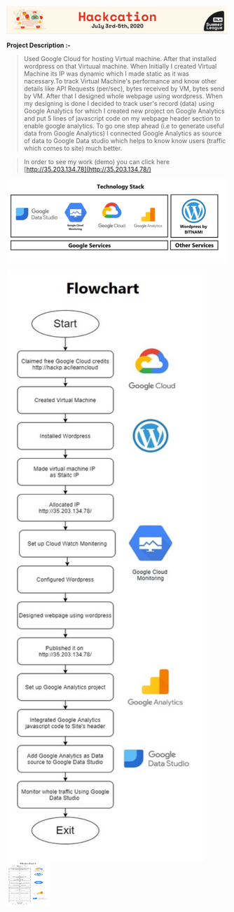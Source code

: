 ![image](https://github.com/sanket9006/Hackcation---MLH/blob/master/Hackation.JPG)

                      
**Project Description :-**
 
> Used Google Cloud for hosting Virtual machine. After that installed wordpress on that Virtuual machine. When Initially I created Virtual Machine its IP was dynamic which I made static as it was nacessary.To track Virtual Machine's performance and know other details like API Requests (per/sec), bytes received by VM, bytes send by VM. After that I designed whole webpage using wordpress. When my designing is done I decided to track user's record (data) using Google Analytics for which I created new project on Google Analytics and put 5 lines of javascript code on my webpage header section to enable google analytics. To go one step ahead (i.e to generate useful data from Google Analytics) I connected Google Analytics as source of data to Google Data studio which helps to know know users (traffic which comes to site) much better.


 > In order to see my work (demo) you can click here [http://35.203.134.78](http://35.203.134.78/)                              

 
![image](https://github.com/sanket9006/Hackcation---MLH/blob/master/1_bf8nI--JYvVpGY5_MLoXJw%20-%20Copy.jpeg)



<img align="center" src="https://github.com/sanket9006/Hackcation---MLH/blob/master/999.jpg" width="450" height="1350" />


<img align="center" width="100" height="100" src="https://github.com/sanket9006/Hackcation---MLH/blob/master/999.jpg">
